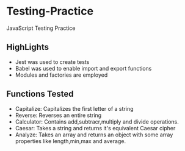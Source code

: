 # Testing-Practice
JavaScript Testing Practice
## HighLights
* Jest was used to create tests
* Babel was used to enable import and export functions
* Modules and factories are employed
## Functions Tested
* Capitalize: Capitalizes the first letter of a string
* Reverse: Reverses an entire string
* Calculator: Contains add,subtracr,multiply and divide operations.
* Caesar: Takes a string and returns it's equivalent Caesar cipher
* Analyze: Takes an array and returns an object with some array properties like length,min,max and average.
